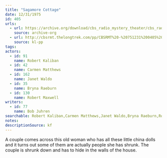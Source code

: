```yaml
---
title: "Sagamore Cottage"
date: 12/31/1975
id: 405
urls: 
  - url: https://archive.org/download/cbs_radio_mystery_theater/cbs_radio_mystery_theater-0401-0450.zip/cbs_radio_mystery_theater-0401-0450%2Fcbsrmt_0405_sagamore_cottage.mp3
    source: archive-org
  - url: http://cbsrmt.thelongtrek.com/pp/CBSRMT%20-%20751231%200405%20Sagamore%20Cottage_pp.mp3
    source: kl-pp
tags: 
actors:  
  - id: 91
    name: Robert Kaliban  
  - id: 42
    name: Carmen Matthews  
  - id: 162
    name: Janet Waldo  
  - id: 35
    name: Bryna Raeburn  
  - id: 130
    name: Robert Maxwell
writers:  
  - id: 77
    name: Bob Juhren
searchable: Robert Kaliban,Carmen Matthews,Janet Waldo,Bryna Raeburn,Robert Maxwell Bob Juhren
notes: 
descriptionSource: kf
---
```

A couple comes across this old woman who has all these little china dolls and it turns out some of them are actually people she has shrunk. The couple is shrunk down and has to hide in the walls of the house.